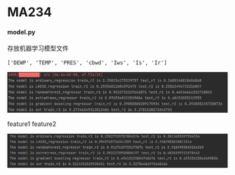 # MA234

#### model.py

存放机器学习模型文件

`['DEWP', 'TEMP', 'PRES', 'cbwd', 'Iws', 'Is', 'Ir']`

![01](./images/01.png)

feature1 feature2

![01](./images/02.png)

